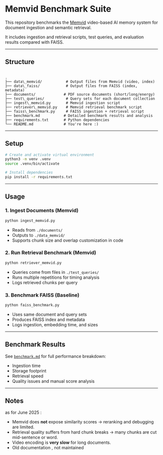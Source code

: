 # Memvid Benchmark Suite

This repository benchmarks the [Memvid](https://github.com/Olow304/memvid) video-based AI memory system for document ingestion and semantic retrieval.

It includes ingestion and retrieval scripts, test queries, and evaluation results compared with FAISS.

---

## Structure

```

.
├── data\_memvid/           # Output files from Memvid (video, index)
├── data\_faiss/            # Output files from FAISS (index, metadata)
├── documents/             # PDF source documents (short/long/energy)
├── test\_queries/          # Query sets for each document collection
├── ingest\_memvid.py       # Memvid ingestion script
├── retriever\_memvid.py    # Memvid retrieval benchmark script
├── faiss\_benchmark.py     # FAISS ingestion + retrieval script
├── benchmark.md           # Detailed benchmark results and analysis
├── requirements.txt       # Python dependencies
└── README.md              # You're here :)

````

---

## Setup

```bash
# Create and activate virtual environment
python3 -m venv .venv
source .venv/bin/activate

# Install dependencies
pip install -r requirements.txt
````

---

## Usage

### 1. Ingest Documents (Memvid)

```bash
python ingest_memvid.py
```

* Reads from `./documents/`
* Outputs to `./data_memvid/`
* Supports chunk size and overlap customization in code

### 2. Run Retrieval Benchmark (Memvid)

```bash
python retriever_memvid.py
```

* Queries come from files in `./test_queries/`
* Runs multiple repetitions for timing analysis
* Logs retrieved chunks per query

### 3. Benchmark FAISS (Baseline)

```bash
python faiss_benchmark.py
```

* Uses same document and query sets
* Produces FAISS index and metadata
* Logs ingestion, embedding time, and sizes

---

## Benchmark Results

See [`benchmark.md`](./benchmark.md) for full performance breakdown:

* Ingestion time
* Storage footprint
* Retrieval speed
* Quality issues and manual score analysis

---

## Notes 

as for June 2025 :

* Memvid does **not** expose similarity scores → reranking and debugging are limited.
* Retrieval quality suffers from hard chunk breaks → many chunks are cut mid-sentence or word.
* Video encoding is **very slow** for long documents.
* Old documentation , not maintained